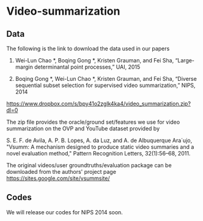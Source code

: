 # Video-summarization

## Data
The following is the link to download the data used in our papers

1) Wei-Lun Chao *, Boqing Gong *, Kristen Grauman, and Fei Sha, “Large-margin determinantal point processes,” UAI, 2015

2) Boqing Gong *, Wei-Lun Chao *, Kristen Grauman, and Fei Sha, “Diverse sequential subset selection for supervised video summarization,” NIPS, 2014

https://www.dropbox.com/s/bpy41o2zglk4ka4/video_summarization.zip?dl=0

The zip file provides the oracle/ground set/features we use for video summarization on the OVP and YouTube dataset provided by

S. E. F. de Avila, A. P. B. Lopes, A. da Luz, and A. de Albuquerque Ara´ujo, "Vsumm: A mechanism designed to produce static
video summaries and a novel evaluation method," Pattern Recognition Letters, 32(1):56–68, 2011.

The original videos/user groundtruths/evaluation package can be downloaded from the authors' project page
https://sites.google.com/site/vsummsite/

## Codes
We will release our codes for NIPS 2014 soon.
